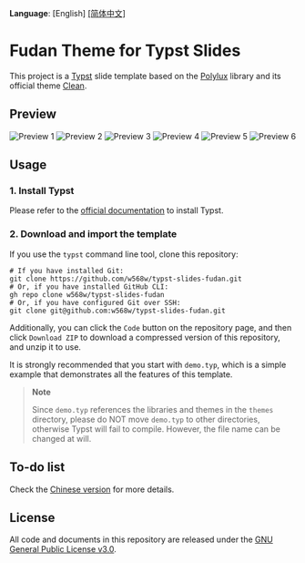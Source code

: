 **Language**: \[English\] [\[简体中文\]](README.zh-CN.md)

# Fudan Theme for Typst Slides
This project is a [Typst](https://typst.app/) slide template based on the [Polylux](https://andreaskroepelin.github.io/polylux/book/polylux.html) library and its official theme [Clean](https://github.com/andreasKroepelin/polylux/blob/9184eeff02c5d03368b21024486ad2a2b8f65e0c/themes/clean.typ).

## Preview
![Preview 1](images/demo-1.png)
![Preview 2](images/demo-2.png)
![Preview 3](images/demo-3.png)
![Preview 4](images/demo-4.png)
![Preview 5](images/demo-5.png)
![Preview 6](images/demo-6.png)

## Usage
### 1. Install Typst
Please refer to the [official documentation](https://github.com/typst/typst) to install Typst.

### 2. Download and import the template

If you use the `typst` command line tool, clone this repository:

```shell
# If you have installed Git:
git clone https://github.com/w568w/typst-slides-fudan.git
# Or, if you have installed GitHub CLI:
gh repo clone w568w/typst-slides-fudan
# Or, if you have configured Git over SSH:
git clone git@github.com:w568w/typst-slides-fudan.git
```

Additionally, you can click the `Code` button on the repository page, and then click `Download ZIP` to download a compressed version of this repository, and unzip it to use.

It is strongly recommended that you start with `demo.typ`, which is a simple example that demonstrates all the features of this template.

> **Note**
>
> Since `demo.typ` references the libraries and themes in the `themes` directory, please do NOT move `demo.typ` to other directories, otherwise Typst will fail to compile. However, the file name can be changed at will.

## To-do list
Check the [Chinese version](README.zh-CN.md) for more details.

## License
All code and documents in this repository are released under the [GNU General Public License v3.0](LICENSE).